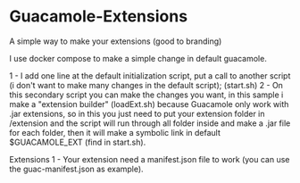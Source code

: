 # Guacamole-Extensions
A simple way to make your extensions (good to branding)

I use docker compose to make a simple change in default guacamole.

1 - I add one line at the default initialization script, put a call to another script (i don't want to make many changes in the default script); (start.sh)
2 - On this secondary script you can make the changes you want, in this sample i make a "extension builder" (loadExt.sh) because Guacamole only work with .jar extensions, so in this you just need to put your extension folder in /extension and the script will run through all folder inside and make a .jar file for each folder, then it will make a symbolic link in default $GUACAMOLE_EXT (find in start.sh).

Extensions
1 - Your extension need a manifest.json file to work (you can use the guac-manifest.json as example).
